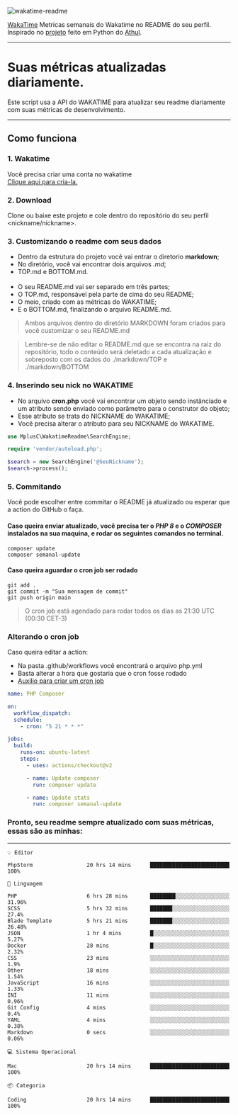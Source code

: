 ![wakatime-readme](https://socialify.git.ci/bymatheus/wakatime-readme/image?description=1&descriptionEditable=M%C3%A9tricas%20semanais%20do%20Wakatime%20no%20seu%20README%20de%20perfil.&font=KoHo&forks=1&language=1&owner=1&pattern=Signal&stargazers=1&theme=Dark)

[WakaTime](https://wakatime.com) Metricas semanais do Wakatime no README do seu perfil. <br>
Inspirado no [projeto](https://github.com/athul/waka-readme) feito em Python do [Athul](https://github.com/athul).
___

# Suas métricas atualizadas diariamente.
Este script usa a API do WAKATIME para atualizar seu readme diariamente com suas métricas de desenvolvimento.

___

## Como funciona

### 1. Wakatime
Você precisa criar uma conta no wakatime <br>
[Clique aqui para cria-la.](https://wakatime.com) 

### 2. Download
Clone ou baixe este projeto e cole dentro do repositório do seu perfil <nickname/nickname>.

### 3. Customizando o readme com seus dados
- Dentro da estrutura do projeto você vai entrar o diretorio **markdown**;  
- No diretório, você vai encontrar dois arquivos *.md*;
- TOP.md e BOTTOM.md.
<br><br>
- O seu README.md vai ser separado em três partes; 
- O TOP.md, responsável pela parte de cima do seu README;
- O meio, criado com as métricas do WAKATIME;
- E o BOTTOM.md, finalizando o arquivo README.md.<br>

> Ambos arquivos dentro do diretório MARKDOWN foram criados para você customizar o seu README.md

> Lembre-se de não editar o README.md que se encontra na raiz do repositório, todo o conteúdo será deletado a cada atualização e sobreposto com os dados do ./markdown/TOP e ./markdown/BOTTOM

### 4. Inserindo seu nick no WAKATIME
- No arquivo **cron.php** você vai encontrar um objeto sendo instânciado e um atributo sendo enviado como parâmetro para o construtor do objeto;
- Esse atributo se trata do NICKNAME do WAKATIME;
- Você precisa alterar o atributo para seu NICKNAME do WAKATIME.

```php
use MplusC\WakatimeReadme\SearchEngine;

require 'vendor/autoload.php';

$search = new SearchEngine('@SeuNickname');
$search->process();
```

### 5. Commitando
Você pode escolher entre commitar o README já atualizado ou esperar que a action do GitHub o faça. <br>

#### Caso queira enviar atualizado, você precisa ter o *PHP 8* e o *COMPOSER* instalados na sua maquina, e rodar os seguintes comandos no terminal.
```composer
composer update
composer semanal-update 
```

#### Caso queira aguardar o cron job ser rodado 
```git 
git add .
git commit -m "Sua mensagem de commit"
git push origin main
```

>O cron job está agendado para rodar todos os dias as 21:30 UTC (00:30 CET-3) 

### Alterando o cron job
Caso queira editar a action:

- Na pasta .github/workflows você encontrará o arquivo php.yml
- Basta alterar a hora que gostaria que o cron fosse rodado
- [Auxilio para criar um cron job](https://crontab.guru)

```yml
name: PHP Composer

on:
  workflow_dispatch:
  schedule:
    - cron: "5 21 * * *"

jobs:
  build:
    runs-on: ubuntu-latest
    steps:
      - uses: actions/checkout@v2

      - name: Update composer
        run: composer update

      - name: Update stats
        run: composer semanal-update
```

### Pronto, seu readme sempre atualizado com suas métricas, essas são as minhas:

___
```text
💡 Editor

PhpStorm                 20 hrs 14 mins      █████████████████████████       100%
```
```text
💬 Linguagem

PHP                      6 hrs 28 mins       ████████░░░░░░░░░░░░░░░░░     31.96%
SCSS                     5 hrs 32 mins       ███████░░░░░░░░░░░░░░░░░░      27.4%
Blade Template           5 hrs 21 mins       ███████░░░░░░░░░░░░░░░░░░     26.48%
JSON                     1 hr 4 mins         █░░░░░░░░░░░░░░░░░░░░░░░░      5.27%
Docker                   28 mins             █░░░░░░░░░░░░░░░░░░░░░░░░      2.32%
CSS                      23 mins             ░░░░░░░░░░░░░░░░░░░░░░░░░       1.9%
Other                    18 mins             ░░░░░░░░░░░░░░░░░░░░░░░░░      1.54%
JavaScript               16 mins             ░░░░░░░░░░░░░░░░░░░░░░░░░      1.33%
INI                      11 mins             ░░░░░░░░░░░░░░░░░░░░░░░░░      0.96%
Git Config               4 mins              ░░░░░░░░░░░░░░░░░░░░░░░░░       0.4%
YAML                     4 mins              ░░░░░░░░░░░░░░░░░░░░░░░░░      0.38%
Markdown                 0 secs              ░░░░░░░░░░░░░░░░░░░░░░░░░      0.06%
```
```text
💻 Sistema Operacional

Mac                      20 hrs 14 mins      █████████████████████████       100%
```
```text
📦 Categoria

Coding                   20 hrs 14 mins      █████████████████████████       100%
```
